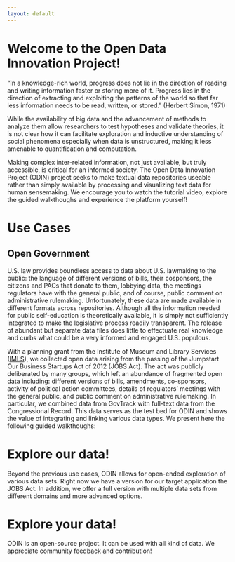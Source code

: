 ```yaml
---
layout: default
---
```


# Welcome to the Open Data Innovation Project!

“In a knowledge-rich world, progress does not lie in the direction of reading and writing information faster or storing more of it. Progress lies in the direction of extracting and exploiting the patterns of the world so that far less information needs to be read, written, or stored.” (Herbert Simon, 1971) 

While the availability of big data and the advancement of methods to analyze them allow researchers to test hypotheses and validate theories, it is not clear how it can facilitate exploration and inductive understanding of social phenomena especially when data is unstructured, making it less amenable to quantification and computation.

Making complex inter-related information, not just available, but truly accessible, is critical for an informed society. The Open Data Innovation Project (ODIN) project seeks to make textual data repositories useable rather than simply available by processing and visualizing text data for human sensemaking. We encourage you to watch the tutorial video, explore the guided walkthoughs and experience the platform yourself!
# Use Cases

## Open Government

U.S. law provides boundless access to data about U.S. lawmaking to the public: the language of different versions of bills, their cosponsors, the citizens and PACs that donate to them, lobbying data, the meetings regulators have with the general public, and of course, public comment on administrative rulemaking. Unfortunately, these data are made available in different formats across repositories. Although all the information needed for public self-education is theoretically available, it is simply not sufficiently integrated to make the legislative process readily transparent. The release of abundant but separate data files does little to effectuate real knowledge and curbs what could be a very informed and engaged U.S. populous. 

With a planning grant from the Institute of Museum and Library Services ([IMLS](https://www.imls.gov/)), we collected open data arising from the passing of the Jumpstart Our Business Startups Act of 2012 (JOBS Act). The act was publicly deliberated by many groups, which left an abundance of fragmented open data including: different versions of bills, amendments, co-sponsors, activity of political action committees, details of regulators’ meetings with the general public, and public comment on administrative rulemaking. In particular, we combined data from GovTrack with full-text data from the Congressional Record. This data serves as the test bed for ODIN and shows the value of integrating and linking various data types. We present here the following guided walkthoughs:

# Explore our data!

Beyond the previous use cases, ODIN allows for open-ended exploration of various data sets. Right now we have a version for our target application the JOBS Act. In addition, we offer a full version with multiple data sets from different domains and more advanced options. 

# Explore your data!

 ODIN is an open-source project. It can be used with all kind of data. We appreciate community feedback and contribution! 

